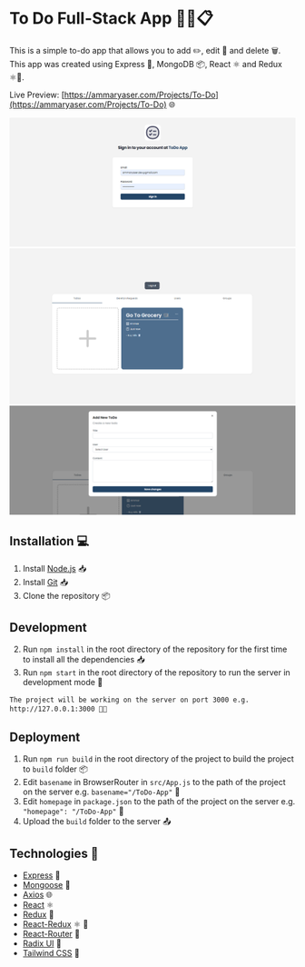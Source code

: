 # To Do Full-Stack App 📝📌📋

This is a simple to-do app that allows you to add ✏️, edit 📝 and delete 🗑️. This app was created using Express 🚀, MongoDB 📦, React ⚛️ and Redux ⚛️🔴.

Live Preview: [https://ammaryaser.com/Projects/To-Do](https://ammaryaser.com/Projects/To-Do) 🌐

![ToDo 1](https://github.com/ammarbasuony/ToDo-Full-App/blob/main/docs/1.png)
![ToDo 2](https://github.com/ammarbasuony/ToDo-Full-App/blob/main/docs/2.png)
![ToDo 3](https://github.com/ammarbasuony/ToDo-Full-App/blob/main/docs/3.png)

## Installation 💻

1. Install [Node.js](https://nodejs.org/en/download/) 📥
2. Install [Git](https://git-scm.com/downloads) 📥
3. Clone the repository 📦

## Development

2. Run `npm install` in the root directory of the repository for the first time to install all the dependencies 📥
3. Run `npm start` in the root directory of the repository to run the server in development mode 🚀

```
The project will be working on the server on port 3000 e.g. http://127.0.0.1:3000 👨‍💻
```

## Deployment

1. Run `npm run build` in the root directory of the project to build the project to `build` folder 📦
2. Edit `basename` in BrowserRouter in `src/App.js` to the path of the project on the server e.g. `basename="/ToDo-App"` 📝
3. Edit `homepage` in `package.json` to the path of the project on the server e.g. `"homepage": "/ToDo-App"` 📝
4. Upload the `build` folder to the server 📤

## Technologies 🔧

- [Express](https://expressjs.com/) 🚀
- [Mongoose](https://mongoosejs.com/) 🍃
- [Axios](https://www.npmjs.com/package/axios) 🌐
- [React](https://reactjs.org/) ⚛️
- [Redux](https://redux.js.org/) 🔴
- [React-Redux](https://react-redux.js.org/) ⚛️ 🔴
- [React-Router](https://reactrouter.com/) 🧭
- [Radix UI](https://www.radix-ui.com/) 🎨
- [Tailwind CSS](https://tailwindcss.com/) 💄
